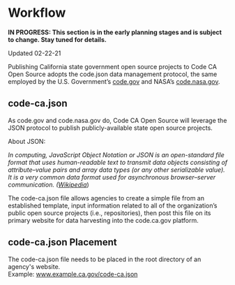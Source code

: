 # Workflow

**IN PROGRESS: This section is in the early planning stages and is subject to change. Stay tuned for details.**

Updated 02-22-21

Publishing California state government open source projects to Code CA Open Source adopts the code.json data management protocol, the same employed by the U.S. Government’s [code.gov](https://code.gov) and NASA’s [code.nasa.gov](https://code.nasa.gov).

## code-ca.json

As code.gov and code.nasa.gov do, Code CA Open Source will leverage the JSON protocol to publish publicly-available state open source projects.

About JSON:

*In computing, JavaScript Object Notation or JSON is an open-standard file format that uses human-readable text to transmit data objects consisting of attribute–value pairs and array data types (or any other serializable value). It is a very common data format used for asynchronous browser–server communication. ([Wikipedia](https://en.wikipedia.org/wiki/JSON)*)

The code-ca.json file allows agencies to create a simple file from an established template, input information related to all of the organization’s public open source projects (i.e., repositories), then post this file on its primary website for data harvesting into the code.ca.gov platform.

## code-ca.json Placement
The code-ca.json file needs to be placed in the root directory of an agency's website.  
Example: www.example.ca.gov/code-ca.json
